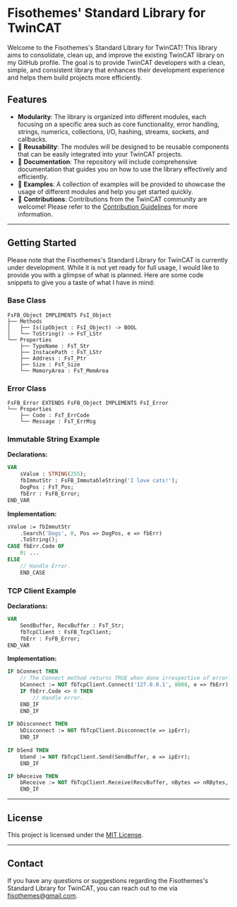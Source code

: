 # Fisothemes' Standard Library for TwinCAT

Welcome to the Fisothemes's Standard Library for TwinCAT! This library aims to consolidate, clean up, and improve the existing TwinCAT library on my GitHub profile. The goal is to provide TwinCAT developers with a clean, simple, and consistent library that enhances their development experience and helps them build projects more efficiently.

## Features

- **Modularity**: The library is organized into different modules, each focusing on a specific area such as core functionality, error handling, strings, numerics, collections, I/O, hashing, streams, sockets, and callbacks.
- 🚧 **Reusability**: The modules will be designed to be reusable components that can be easily integrated into your TwinCAT projects.
- 🚧 **Documentation**: The repository will include comprehensive documentation that guides you on how to use the library effectively and efficiently.
- 🚧 **Examples**: A collection of examples will be provided to showcase the usage of different modules and help you get started quickly.
- 🚧 **Contributions**: Contributions from the TwinCAT community are welcome! Please refer to the [Contribution Guidelines](./Documentation/ContributionGuidelines/README.md) for more information.
---
## Getting Started

Please note that the Fisothemes's Standard Library for TwinCAT is currently under development. While it is not yet ready for full usage, I would like to provide you with a glimpse of what is planned. Here are some code snippets to give you a taste of what I have in mind:

### Base Class

```
FsFB_Object IMPLEMENTS FsI_Object
├── Methods
│   ├── Is(ipObject : FsI_Object) -> BOOL
│   └── ToString() -> FsT_LStr
└── Properties
    ├── TypeName : FsT_Str
    ├── InstacePath : FsT_LStr
    ├── Address : FsT_Ptr
    ├── Size : FsT_Size
    └── MemoryArea : FsT_MemArea
```

### Error Class
 
```
FsFB_Error EXTENDS FsFB_Object IMPLEMENTS FsI_Error
└── Properties
    ├── Code : FsT_ErrCode
    └── Message : FsT_ErrMsg
```

### Immutable String Example
**Declarations:** 
```PASCAL
VAR
    sValue : STRING(255);
    fbImmutStr : FsFB_ImmutableString('I love cats!');
    DogPos : FsT_Pos;
    fbErr : FsFB_Error;
END_VAR
```

**Implementation:**
```PASCAL
sValue := fbImmutStr
    .Search('Dogs', 0, Pos => DogPos, e => fbErr)
    .ToString();
CASE fbErr.Code OF
    0: ...
ELSE
    // Handle Error.
    END_CASE
```


### TCP Client Example
**Declarations:** 
```PASCAL
VAR
    SendBuffer, RecvBuffer : FsT_Str;
    fbTcpClient : FsFB_TcpClient;
    fbErr : FsFB_Error;
END_VAR
```

**Implementation:**
```PASCAL
IF bConnect THEN
    // The Connect method returns TRUE when done irrespective of error.
    bConnect := NOT fbTcpClient.Connect('127.0.0.1', 8008, e => fbErr);
    IF fbErr.Code <> 0 THEN
        // Handle error.
	END_IF
    END_IF
	
IF bDisconnect THEN
    bDisconnect := NOT fbTcpClient.Disconnect(e => ipErr);
    END_IF
	
IF bSend THEN
    bSend := NOT fbTcpClient.Send(SendBuffer, e => ipErr);
    END_IF

IF bReceive THEN
    bReceive := NOT fbTcpClient.Receive(RecvBuffer, nBytes => nRBytes, e => ipErr);
    END_IF
```
---
## License

This project is licensed under the [MIT License](./LICENSE).

---
## Contact

If you have any questions or suggestions regarding the Fisothemes's Standard Library for TwinCAT, you can reach out to me via [fisothemes@gmail.com](mailto:fisothemes@gmail.com).
